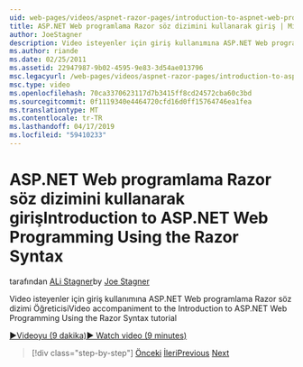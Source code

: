```yaml
---
uid: web-pages/videos/aspnet-razor-pages/introduction-to-aspnet-web-programming-using-the-razor-syntax
title: ASP.NET Web programlama Razor söz dizimini kullanarak giriş | Microsoft Docs
author: JoeStagner
description: Video isteyenler için giriş kullanımına ASP.NET Web programlama Razor söz dizimi Öğreticisi
ms.author: riande
ms.date: 02/25/2011
ms.assetid: 22947987-9b02-4595-9e83-3d54ae013796
msc.legacyurl: /web-pages/videos/aspnet-razor-pages/introduction-to-aspnet-web-programming-using-the-razor-syntax
msc.type: video
ms.openlocfilehash: 70ca3370623117d7b3415ff8cd24572cba60c3bd
ms.sourcegitcommit: 0f1119340e4464720cfd16d0ff15764746ea1fea
ms.translationtype: MT
ms.contentlocale: tr-TR
ms.lasthandoff: 04/17/2019
ms.locfileid: "59410233"
---
```

# <a name="introduction-to-aspnet-web-programming-using-the-razor-syntax"></a><span data-ttu-id="b9f4d-103">ASP.NET Web programlama Razor söz dizimini kullanarak giriş</span><span class="sxs-lookup"><span data-stu-id="b9f4d-103">Introduction to ASP.NET Web Programming Using the Razor Syntax</span></span>

<span data-ttu-id="b9f4d-104">tarafından [ALi Stagner](https://github.com/JoeStagner)</span><span class="sxs-lookup"><span data-stu-id="b9f4d-104">by [Joe Stagner](https://github.com/JoeStagner)</span></span>

<span data-ttu-id="b9f4d-105">Video isteyenler için giriş kullanımına ASP.NET Web programlama Razor söz dizimi Öğreticisi</span><span class="sxs-lookup"><span data-stu-id="b9f4d-105">Video accompaniment to the Introduction to ASP.NET Web Programming Using the Razor Syntax tutorial</span></span>

[<span data-ttu-id="b9f4d-106">&#9654;Videoyu (9 dakika)</span><span class="sxs-lookup"><span data-stu-id="b9f4d-106">&#9654; Watch video (9 minutes)</span></span>](https://channel9.msdn.com/Blogs/ASP-NET-Site-Videos/introduction-to-aspnet-web-programming-using-the-razor-syntax)

> [!div class="step-by-step"]
> <span data-ttu-id="b9f4d-107">[Önceki](getting-started-with-webmatrix-and-aspnet-web-pages.md)
> [İleri](creating-a-consistent-look-part-1.md)</span><span class="sxs-lookup"><span data-stu-id="b9f4d-107">[Previous](getting-started-with-webmatrix-and-aspnet-web-pages.md)
[Next](creating-a-consistent-look-part-1.md)</span></span>
